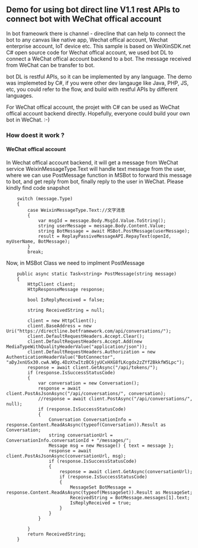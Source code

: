 ﻿## Demo for using bot direct line V1.1 rest APIs to connect bot with WeChat offical account
In bot frameowrk there is channel - direcline that can help to connect the bot to any canvas like native app, Wechat offical account, Wechat enterprise account, IoT device etc. This sample is based on WeiXinSDK.net C# open source code for Wechat offical account, we used bot DL to connect a WeChat offical account backend to a bot. The message received from WeChat can be transfer to bot. 

bot DL is restful APIs, so it can be implemented by any language. The demo was implemeted by C#, if you were other dev langauge like Java, PHP, JS, etc, you could refer to the flow, and build with restful APIs by different languages.

For WeChat offical account, the projet with C# can be used as WeChat offical account backend directly. Hopefully, everyone could build your own bot in WeChat. :-)  

### How doest it work ? 

#### WeChat offical account
In Wechat offical account backend, it will get a message from WeChat service
WeixinMessageType.Text will handle text message from the user, where we can use PostMessage function in MSBot to forward this message to bot, and get reply from bot, finally reply to the user in WeChat. Please kindly find code snapshot

        switch (message.Type)
        {
            case WeixinMessageType.Text://文字消息
            {
                var msgId = message.Body.MsgId.Value.ToString();
                string userMessage = message.Body.Content.Value;
                string BotMessage = await MSBot.PostMessage(userMessage);
                result = ReplayPassiveMessageAPI.RepayText(openId, myUserName, BotMessage);
            }
            break;

Now, in MSBot Class we need to implment PostMessage

        public async static Task<string> PostMessage(string message)
        {
            HttpClient client;
            HttpResponseMessage response;

            bool IsReplyReceived = false;

            string ReceivedString = null;

            client = new HttpClient();
            client.BaseAddress = new Uri("https://directline.botframework.com/api/conversations/");
            client.DefaultRequestHeaders.Accept.Clear();
            client.DefaultRequestHeaders.Accept.Add(new MediaTypeWithQualityHeaderValue("application/json"));
            client.DefaultRequestHeaders.Authorization = new AuthenticationHeaderValue("BotConnector", "aDyJxnUSx30.cwA.WOg.4DzXtwItzBC6jyUCxHXG8fLKcgdx2zZYf2BkkfW5Lpc");
            response = await client.GetAsync("/api/tokens/");
            if (response.IsSuccessStatusCode)
            {
                var conversation = new Conversation();
                response = await client.PostAsJsonAsync("/api/conversations/", conversation);
                //response = await client.PostAsync("/api/conversations/", null);
                if (response.IsSuccessStatusCode)
                {
                    Conversation ConversationInfo = response.Content.ReadAsAsync(typeof(Conversation)).Result as Conversation;
                    string conversationUrl = ConversationInfo.conversationId + "/messages/";
                    Message msg = new Message() { text = message };
                    response = await client.PostAsJsonAsync(conversationUrl, msg);
                    if (response.IsSuccessStatusCode)
                    {
                        response = await client.GetAsync(conversationUrl);
                        if (response.IsSuccessStatusCode)
                        {
                            MessageSet BotMessage = response.Content.ReadAsAsync(typeof(MessageSet)).Result as MessageSet;
                            ReceivedString = BotMessage.messages[1].text;
                            IsReplyReceived = true;
                        }
                    }
                }

            }
            return ReceivedString;
        }

